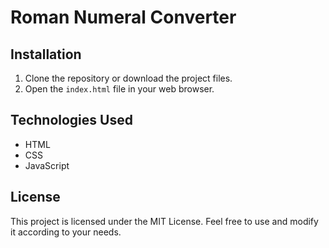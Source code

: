 # Roman Numeral Converter


## Installation

1. Clone the repository or download the project files.
2. Open the `index.html` file in your web browser.

## Technologies Used

- HTML
- CSS
- JavaScript

## License

This project is licensed under the MIT License. Feel free to use and modify it according to your needs.